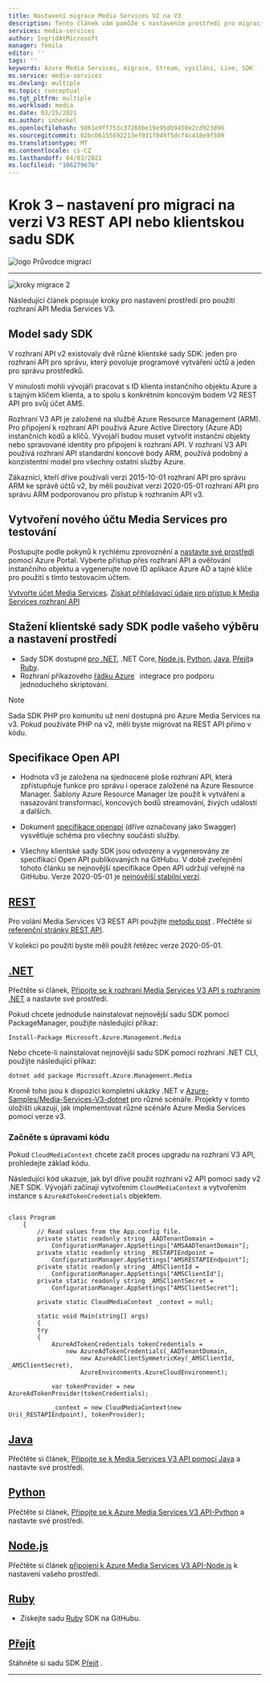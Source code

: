 ```yaml
---
title: Nastavení migrace Media Services V2 na V3
description: Tento článek vám pomůže s nastavením prostředí pro migraci z Azure Media Services V2 na v3.
services: media-services
author: IngridAtMicrosoft
manager: femila
editor: ''
tags: ''
keywords: Azure Media Services, migrace, Stream, vysílání, Live, SDK
ms.service: media-services
ms.devlang: multiple
ms.topic: conceptual
ms.tgt_pltfrm: multiple
ms.workload: media
ms.date: 03/25/2021
ms.author: inhenkel
ms.openlocfilehash: 9d61e9ff753c37268be19e95db9450e2cd923d96
ms.sourcegitcommit: 02bc06155692213ef031f049f5dcf4c418e9f509
ms.translationtype: MT
ms.contentlocale: cs-CZ
ms.lasthandoff: 04/03/2021
ms.locfileid: "106279676"
---
```

# <a name="step-3---set-up-to-migrate-to-the-v3-rest-api-or-client-sdk"></a>Krok 3 – nastavení pro migraci na verzi V3 REST API nebo klientskou sadu SDK

![logo Průvodce migrací](./media/migration-guide/azure-media-services-logo-migration-guide.svg)

<hr color="#5ea0ef" size="10">

![kroky migrace 2](./media/migration-guide/steps-3.svg)

Následující článek popisuje kroky pro nastavení prostředí pro použití rozhraní API Media Services V3.

## <a name="sdk-model"></a>Model sady SDK

V rozhraní API v2 existovaly dvě různé klientské sady SDK: jeden pro rozhraní API pro správu, který povoluje programové vytváření účtů a jeden pro správu prostředků.

V minulosti mohli vývojáři pracovat s ID klienta instančního objektu Azure a s tajným klíčem klienta, a to spolu s konkrétním koncovým bodem V2 REST API pro svůj účet AMS.

Rozhraní V3 API je založené na službě Azure Resource Management (ARM). Pro připojení k rozhraní API používá Azure Active Directory (Azure AD) instančních kódů a klíčů. Vývojáři budou muset vytvořit instanční objekty nebo spravované identity pro připojení k rozhraní API. V rozhraní V3 API používá rozhraní API standardní koncové body ARM, používá podobný a konzistentní model pro všechny ostatní služby Azure.

Zákazníci, kteří dříve používali verzi 2015-10-01 rozhraní API pro správu ARM ke správě účtů v2, by měli používat verzi 2020-05-01 rozhraní API pro správu ARM podporovanou pro přístup k rozhraním API v3.

## <a name="create-a-new-media-services-account-for-testing"></a>Vytvoření nového účtu Media Services pro testování

Postupujte podle pokynů k rychlému zprovoznění a [nastavte své prostředí](setup-azure-subscription-how-to.md?tabs=portal) pomocí Azure Portal. Vyberte přístup přes rozhraní API a ověřování instančního objektu a vygenerujte nové ID aplikace Azure AD a tajné klíče pro použití s tímto testovacím účtem.

[Vytvořte účet Media Services](account-create-how-to.md?tabs=portal).
[Získat přihlašovací údaje pro přístup k Media Services rozhraní API](access-api-howto.md?tabs=portal)

## <a name="download-client-sdk-of-your-choice-and-set-up-your-environment"></a>Stažení klientské sady SDK podle vašeho výběru a nastavení prostředí

- Sady SDK dostupné [pro .NET](/dotnet/api/overview/azure/mediaservices/management), .NET Core, [Node.js](/javascript/api/overview/azure/mediaservices/management), [Python](/python/api/overview/azure/mediaservices/management), [Java](/java/api/overview/azure/mediaservices/management), [Přejít](https://godoc.org/github.com/Azure/azure-sdk-for-go/services/mediaservices/mgmt/2018-07-01/media)a [Ruby](https://github.com/Azure/azure-sdk-for-ruby/blob/master/README.md).
- Rozhraní příkazového [řádku Azure](/cli/azure/ams)   integrace pro podporu jednoduchého skriptování.

> [!NOTE]
> Sada SDK PHP pro komunitu už není dostupná pro Azure Media Services na v3. Pokud používáte PHP na v2, měli byste migrovat na REST API přímo v kódu.

## <a name="open-api-specifications"></a>Specifikace Open API

- Hodnota v3 je založena na sjednocené ploše rozhraní API, která zpřístupňuje funkce pro správu i operace založené na Azure Resource Manager. Šablony Azure Resource Manager lze použít k vytváření a nasazování transformací, koncových bodů streamování, živých událostí a dalších.

- Dokument [specifikace openapi](https://github.com/Azure/azure-rest-api-specs/tree/master/specification/mediaservices/resource-manager/Microsoft.Media/stable/2020-05-01) (dříve označovaný jako Swagger) vysvětluje schéma pro všechny součásti služby.

- Všechny klientské sady SDK jsou odvozeny a vygenerovány ze specifikací Open API publikovaných na GitHubu. V době zveřejnění tohoto článku se nejnovější specifikace Open API udržují veřejně na GitHubu. Verze 2020-05-01 je [nejnovější stabilní verzí](https://github.com/Azure/azure-rest-api-specs/tree/master/specification/mediaservices/resource-manager/Microsoft.Media/stable/2020-05-01).

## <a name="rest"></a>[REST](#tab/rest)

Pro volání Media Services V3 REST API použijte [metodu post](./setup-postman-rest-how-to.md) .
Přečtěte si [referenční stránky REST API](/rest/api/media/).

V kolekci po použití byste měli použít řetězec verze 2020-05-01.

## <a name="net"></a>[.NET](#tab/net)

Přečtěte si článek, [Připojte se k rozhraní Media Services V3 API s rozhraním .NET](configure-connect-dotnet-howto.md) a nastavte své prostředí.

Pokud chcete jednoduše nainstalovat nejnovější sadu SDK pomocí PackageManager, použijte následující příkaz:

```Install-Package Microsoft.Azure.Management.Media```

Nebo chcete-li nainstalovat nejnovější sadu SDK pomocí rozhraní .NET CLI, použijte následující příkaz:

```dotnet add package Microsoft.Azure.Management.Media```

Kromě toho jsou k dispozici kompletní ukázky .NET v [Azure-Samples/Media-Services-V3-dotnet](https://github.com/Azure-Samples/media-services-v3-dotnet) pro různé scénáře. Projekty v tomto úložišti ukazují, jak implementovat různé scénáře Azure Media Services pomocí verze v3.

### <a name="get-started-adjusting-your-code"></a>Začněte s úpravami kódu

Pokud `CloudMediaContext` chcete začít proces upgradu na rozhraní V3 API, prohledejte základ kódu.

Následující kód ukazuje, jak byl dříve použit rozhraní v2 API pomocí sady v2 .NET SDK. Vývojáři začínají vytvořením `CloudMediaContext` a vytvořením instance s `AzureAdTokenCredentials` objektem.

```dotnet

class Program
    {
        // Read values from the App.config file.
        private static readonly string _AADTenantDomain =
            ConfigurationManager.AppSettings["AMSAADTenantDomain"];
        private static readonly string _RESTAPIEndpoint =
            ConfigurationManager.AppSettings["AMSRESTAPIEndpoint"];
        private static readonly string _AMSClientId =
            ConfigurationManager.AppSettings["AMSClientId"];
        private static readonly string _AMSClientSecret =
            ConfigurationManager.AppSettings["AMSClientSecret"];

        private static CloudMediaContext _context = null;

        static void Main(string[] args)
        {
        try
        {
            AzureAdTokenCredentials tokenCredentials = 
                new AzureAdTokenCredentials(_AADTenantDomain,
                    new AzureAdClientSymmetricKey(_AMSClientId, _AMSClientSecret),
                    AzureEnvironments.AzureCloudEnvironment);

            var tokenProvider = new AzureAdTokenProvider(tokenCredentials);

            _context = new CloudMediaContext(new Uri(_RESTAPIEndpoint), tokenProvider);

```

## <a name="java"></a>[Java](#tab/java)

Přečtěte si článek, [Připojte se k Media Services V3 API pomocí Java](configure-connect-java-howto.md) a nastavte své prostředí.

## <a name="python"></a>[Python](#tab/python)

Přečtěte si článek, [Připojte se k Azure Media Services V3 API-Python](configure-connect-python-howto.md) a nastavte své prostředí.

## <a name="nodejs"></a>[Node.js](#tab/nodejs)

Přečtěte si článek [připojení k Azure Media Services V3 API-Node.js](configure-connect-nodejs-howto.md) k nastavení vašeho prostředí.

## <a name="ruby"></a>[Ruby](#tab/ruby)

- Získejte sadu [Ruby](https://github.com/Azure/azure-sdk-for-ruby/blob/master/README.md) SDK na GitHubu.

## <a name="go"></a>[Přejít](#tab/go)

Stáhněte si sadu SDK [Přejít](https://godoc.org/github.com/Azure/azure-sdk-for-go/services/mediaservices/mgmt/2018-07-01/media) .

---

